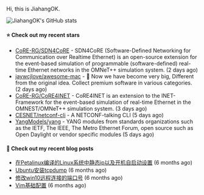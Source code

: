 Hi, this is JiahangOK.

![JiahangOK's GitHub stats](https://github-readme-stats.vercel.app/api?username=jiahangok&count_private=true)

#### ⭐ Check out my recent stars

- [CoRE-RG/SDN4CoRE](https://github.com/CoRE-RG/SDN4CoRE) - SDN4CoRE (Software-Defined Networking for Communication over Realtime Ethernet) is an open-source extension for the event-based simulation of programmable (software-defined) real-time Ethernet networks in the OMNeT&#43;&#43; simulation system. (2 days ago)
- [jaywcjlove/awesome-mac](https://github.com/jaywcjlove/awesome-mac) -  Now we have become very big, Different from the original idea. Collect premium software in various categories. (2 days ago)
- [CoRE-RG/CoRE4INET](https://github.com/CoRE-RG/CoRE4INET) - CoRE4INET is an extension to the INET-Framework for the event-based simulation of real-time Ethernet in the OMNEST/OMNeT&#43;&#43; simulation system. (3 days ago)
- [CESNET/netconf-cli](https://github.com/CESNET/netconf-cli) - A NETCONF-talking CLI (5 days ago)
- [YangModels/yang](https://github.com/YangModels/yang) - YANG modules from standards organizations such as the IETF, The IEEE, The Metro Ethernet Forum, open source such as Open Daylight or vendor specific modules (5 days ago)

#### 📜 Check out my recent blog posts

- [在Petalinux编译的Linux系统中静态ip以及开机自启动设置](http://jiahangok.github.io/2021/12/05/Petalinux%E7%BC%96%E8%AF%91%E7%9A%84Linux%E7%B3%BB%E7%BB%9F%E4%B8%AD%E9%9D%99%E6%80%81ip%E4%BB%A5%E5%8F%8A%E5%BC%80%E6%9C%BA%E8%87%AA%E5%90%AF%E5%8A%A8%E8%AE%BE%E7%BD%AE/) (6 months ago)
- [Ubuntu安装tcpdump](http://jiahangok.github.io/2021/12/04/Ubuntu%E5%AE%89%E8%A3%85tcpdump/) (6 months ago)
- [修改win10远程连接的端口号](http://jiahangok.github.io/2021/12/03/%E4%BF%AE%E6%94%B9win10%E8%BF%9C%E7%A8%8B%E8%BF%9E%E6%8E%A5%E7%9A%84%E7%AB%AF%E5%8F%A3%E5%8F%B7/) (6 months ago)
- [Vim基础配置](http://jiahangok.github.io/2021/12/03/Vim%E5%9F%BA%E7%A1%80%E9%85%8D%E7%BD%AE/) (6 months ago)